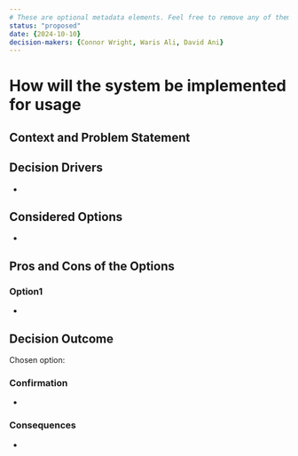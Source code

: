 ```yaml
---
# These are optional metadata elements. Feel free to remove any of them.
status: "proposed"
date: {2024-10-10}
decision-makers: {Connor Wright, Waris Ali, David Ani}
---
```


# How will the system be implemented for usage

## Context and Problem Statement



## Decision Drivers

* 

## Considered Options

* 

## Pros and Cons of the Options

### Option1

* 


## Decision Outcome

Chosen option: 

### Confirmation

* 

### Consequences

* 
